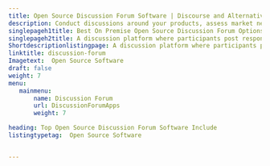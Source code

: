 ```yaml
---
title: Open Source Discussion Forum Software | Discourse and Alternatives
description: Conduct discussions around your products, assess market needs and propagate brand awareness. Grow business community with open source discussion forum tools
singlepageh1title: Best On Premise Open Source Discussion Forum Options
singlepageh2title: A discussion platform where participants post responses and engage in virtual, asynchronous discussions. Encourage audience to participate and build community.
Shortdescriptionlistingpage: A discussion platform where participants post responses and engage in virtual, asynchronous discussions. Encourage audience to participate and build community.
linktitle: discussion-forum
Imagetext:  Open Source Software 
draft: false
weight: 7
menu:
   mainmenu: 
       name: Discussion Forum
       url: DiscussionForumApps
       weight: 7

heading: Top Open Source Discussion Forum Software Include 
listingtypetag:  Open Source Software 


---
```


